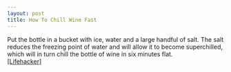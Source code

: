 ```yaml
--- 
layout: post
title: How To Chill Wine Fast
---
```

Put the bottle in a bucket with ice, water and a large handful of salt. The salt reduces the freezing point of water and will allow it to become superchilled, which will in turn chill the bottle of wine in six minutes flat.<br />[[Lifehacker]](http://lifehacker.com)
